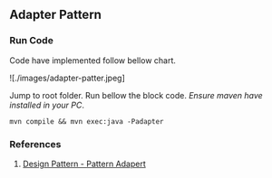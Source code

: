 ## Adapter Pattern

### Run Code

Code have implemented follow bellow chart.

![./images/adapter-patter.jpeg]

Jump to root folder. Run bellow the block code. _Ensure maven have installed in your PC_. 

```shell
mvn compile && mvn exec:java -Padapter
```

### References
1. [Design Pattern - Pattern Adapert](https://www.tutorialspoint.com/design_pattern/adapter_pattern.htm)

